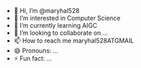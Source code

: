 - 👋 Hi, I’m @maryhal528
- 👀 I’m interested in Computer Science
- 🌱 I’m currently learning AIGC
- 💞️ I’m looking to collaborate on ...
- 📫 How to reach me maryhal528ATGMAIL
- 😄 Pronouns: ...
- ⚡ Fun fact: ...

<!---
maryhal528/maryhal528 is a ✨ special ✨ repository because its `README.md` (this file) appears on your GitHub profile.
You can click the Preview link to take a look at your changes.
--->
